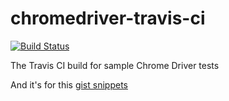 # chromedriver-travis-ci
[![Build Status](https://travis-ci.org/peter279k/chromedriver-travis-ci.svg?branch=master)](https://travis-ci.org/peter279k/chromedriver-travis-ci)

The Travis CI build for sample Chrome Driver tests

And it's for this [gist snippets](https://gist.github.com/chitoku-k/67068aa62aa3f077f5307ca9a822ce74)
